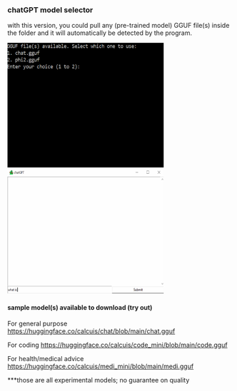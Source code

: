 ### chatGPT model selector

with this version, you could pull any (pre-trained model) GGUF file(s) inside the folder and it will automatically be detected by the program.

[<img src="https://raw.githubusercontent.com/calcuis/chatgpt-model-selector/master/demo.png" width="350" height="280">](https://github.com/calcuis/chatgpt-model-selector/blob/main/demo.png)
[<img src="https://raw.githubusercontent.com/calcuis/chatgpt-model-selector/master/demo.gif" width="350" height="280">](https://github.com/calcuis/chatgpt-model-selector/blob/main/demo.gif)

#### sample model(s) available to download (try out)
For general purpose
https://huggingface.co/calcuis/chat/blob/main/chat.gguf

For coding
https://huggingface.co/calcuis/code_mini/blob/main/code.gguf

For health/medical advice
https://huggingface.co/calcuis/medi_mini/blob/main/medi.gguf

***those are all experimental models; no guarantee on quality
